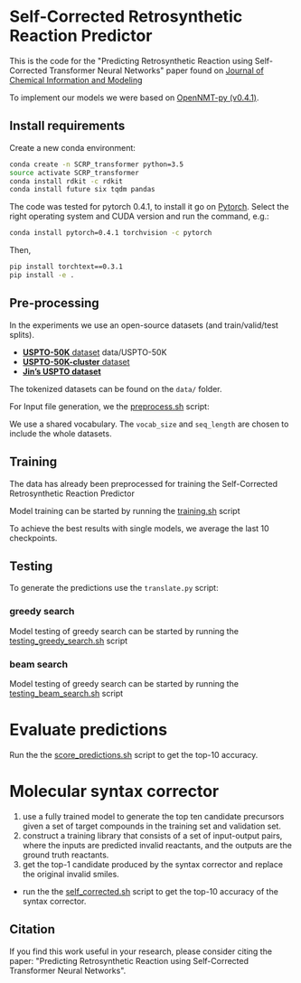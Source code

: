 # Self-Corrected Retrosynthetic Reaction Predictor

This is the code for the "Predicting Retrosynthetic Reaction using Self-Corrected Transformer Neural Networks" paper
found on [Journal of Chemical Information and Modeling](https://pubs.acs.org/doi/abs/10.1021/acs.jcim.9b00949)

To implement our models we were based on [OpenNMT-py (v0.4.1)](http://opennmt.net/OpenNMT-py/).

## Install requirements

Create a new conda environment:

```bash
conda create -n SCRP_transformer python=3.5
source activate SCRP_transformer
conda install rdkit -c rdkit
conda install future six tqdm pandas
```

The code was tested for pytorch 0.4.1, to install it go on [Pytorch](https://pytorch.org/get-started/locally/).
Select the right operating system and CUDA version and run the command, e.g.:

```bash
conda install pytorch=0.4.1 torchvision -c pytorch
```
Then,
```bash
pip install torchtext==0.3.1
pip install -e . 
```


## Pre-processing 

In the experiments we use an open-source datasets (and train/valid/test splits).

* [**USPTO-50K** dataset](https://github.com/pandegroup/reaction_prediction_seq2seq) data/USPTO-50K
* [**USPTO-50K-cluster** dataset]() 
* [**Jin’s USPTO dataset**](https://github.com/sysu-yanglab/Self-Corrected-Retrosynthetic-Reaction-Predictor/blob/master/Jin's_USPTO_dataset.zip)

The tokenized datasets can be found on the `data/` folder. 


For Input file generation, we the [preprocess.sh](https://github.com/sysu-yanglab/Self-Corrected-Retrosynthetic-Reaction-Predictor/blob/master/preprocess.sh) script:

We use a shared vocabulary. The `vocab_size` and `seq_length` are chosen to include the whole datasets.


## Training

The data has already been preprocessed for training the Self-Corrected Retrosynthetic Reaction Predictor


Model training can be started by running the [training.sh](https://github.com/sysu-yanglab/Self-Corrected-Retrosynthetic-Reaction-Predictor/blob/master/training.sh) script


To achieve the best results with single models, we average the last 10 checkpoints.

## Testing

To generate the predictions use the `translate.py` script:

### greedy search

Model testing of greedy search can be started by running the [testing_greedy_search.sh](https://github.com/sysu-yanglab/Self-Corrected-Retrosynthetic-Reaction-Predictor/blob/master/testing_greedy_search.sh) script


### beam search

Model testing of greedy search can be started by running the [testing_beam_search.sh](https://github.com/sysu-yanglab/Self-Corrected-Retrosynthetic-Reaction-Predictor/blob/master/testing_beam_search.sh) script


# Evaluate predictions

Run the the [score_predictions.sh](https://github.com/sysu-yanglab/Self-Corrected-Retrosynthetic-Reaction-Predictor/blob/master/score_predictions.sh) script to get the top-10 accuracy.

# Molecular syntax corrector

1. use a fully trained model to generate the top ten candidate precursors given a set of target compounds in the training set and validation set.
2. construct a training library that consists of a set of input-output pairs, where the inputs are predicted invalid reactants, and the outputs are the ground truth reactants.
3. get the top-1 candidate produced by the syntax corrector and replace the original invalid smiles.
* run the the [self_corrected.sh](https://github.com/sysu-yanglab/Self-Corrected-Retrosynthetic-Reaction-Predictor/blob/master/self_corrected.sh) script to get the top-10 accuracy of the syntax corrector.


## Citation

If you find this work useful in your research, please consider citing the paper:
"Predicting Retrosynthetic Reaction using Self-Corrected Transformer Neural Networks".
